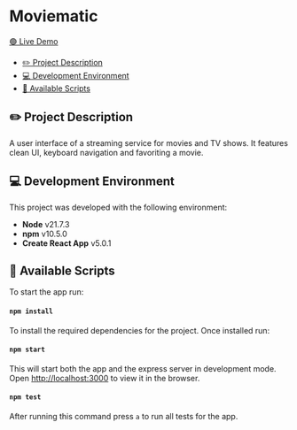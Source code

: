 # Moviematic

[🟢 Live Demo](https://moviematic-50baaa0ca586.herokuapp.com/)

- [✏️ Project Description](#-project-description)
- [💻 Development Environment](#-development-environment)
- [📄 Available Scripts](#-available-scripts)

## ✏️ Project Description

A user interface of a streaming service for movies and TV shows. It features clean UI, keyboard navigation and favoriting a movie.

## 💻 Development Environment

This project was developed with the following environment:

- **Node** v21.7.3
- **npm** v10.5.0
- **Create React App** v5.0.1

## 📄 Available Scripts

To start the app run:

#### `npm install`

To install the required dependencies for the project. Once installed run:

#### `npm start`

This will start both the app and the express server in development mode.  
Open [http://localhost:3000](http://localhost:3000) to view it in the browser.

#### `npm test`

After running this command press `a` to run all tests for the app.
